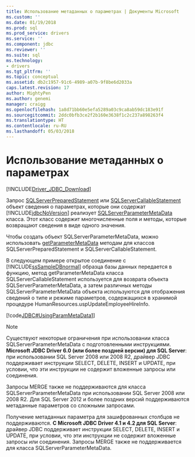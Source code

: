 ```yaml
---
title: Использование метаданных о параметрах | Документы Microsoft
ms.custom: ''
ms.date: 01/19/2018
ms.prod: sql
ms.prod_service: drivers
ms.service: ''
ms.component: jdbc
ms.reviewer: ''
ms.suite: sql
ms.technology:
- drivers
ms.tgt_pltfrm: ''
ms.topic: conceptual
ms.assetid: db2c1957-91c6-4989-a07b-9f8be6d2033a
caps.latest.revision: 17
author: MightyPen
ms.author: genemi
manager: craigg
ms.openlocfilehash: 1a8d71bb60e5efa5289a03c9ca8ab59dc183e91f
ms.sourcegitcommit: 2ddc0bfb3ce2f2b160e3638f1c2c237a898263f4
ms.translationtype: HT
ms.contentlocale: ru-RU
ms.lasthandoff: 05/03/2018
---
```

# <a name="using-parameter-metadata"></a>Использование метаданных о параметрах
[!INCLUDE[Driver_JDBC_Download](../../includes/driver_jdbc_download.md)]

  Запрос [SQLServerPreparedStatement](../../connect/jdbc/reference/sqlserverpreparedstatement-class.md) или [SQLServerCallableStatement](../../connect/jdbc/reference/sqlservercallablestatement-class.md) объект сведения о параметрах, которые они содержат [!INCLUDE[jdbcNoVersion](../../includes/jdbcnoversion_md.md)] реализует [ SQLServerParameterMetaData](../../connect/jdbc/reference/sqlserverparametermetadata-class.md) класса. Этот класс содержит многочисленные поля и методы, которые возвращают сведения в виде одного значения.  
  
 Чтобы создать объект SQLServerParameterMetaData, можно использовать [getParameterMetaData](../../connect/jdbc/reference/getparametermetadata-method-sqlserverpreparedstatement.md) методам для классов SQLServerPreparedStatement и SQLServerCallableStatement.  
  
 В следующем примере открытое соединение с [!INCLUDE[ssSampleDBnormal](../../includes/sssampledbnormal_md.md)] образца базы данных передается в функцию, метод getParameterMetaData класса SQLServerCallableStatement используется для возврата объекта SQLServerParameterMetaData, а затем различных методы SQLServerParameterMetaData объекта используются для отображения сведений о типе и режиме параметров, содержащихся в хранимой процедуре HumanResources.uspUpdateEmployeeHireInfo.  
  
 [!code[JDBC#UsingParamMetaData1](../../connect/jdbc/codesnippet/Java/using-parameter-metadata_1.java)]  
    
> [!NOTE]  
Существуют некоторые ограничения при использовании класса SQLServerParameterMetaData с подготовленными инструкциями. 
**Microsoft JDBC Driver 6.0 (или более поздней версии) для SQL Server**: при использовании SQL Server 2008 или 2008 R2, драйвер JDBC поддерживает инструкции SELECT, DELETE, INSERT и UPDATE, при условии, что эти инструкции не содержит вложенные запросы или соединения.  

Запросы MERGE также не поддерживаются для класса SQLServerParameterMetaData при использовании SQL Server 2008 или 2008 R2. Для SQL Server 2012 и более поздних версий поддерживаются метаданные параметров со сложными запросами.  

Получение метаданных параметра для зашифрованных столбцов не поддерживаются. **С Microsoft JDBC Driver 4.1 и 4.2 для SQL Server**: драйвер JDBC поддерживает инструкции SELECT, DELETE, INSERT и UPDATE, при условии, что эти инструкции не содержит вложенные запросы или соединения. Запросы MERGE также не поддерживается для класса SQLServerParameterMetaData.  
  
  
